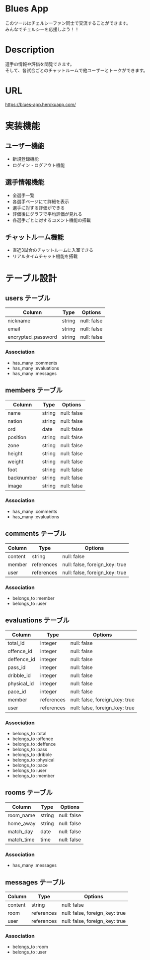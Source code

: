 # Blues App
このツールはチェルシーファン同士で交流することができます。<br>
みんなでチェルシーを応援しよう！！

# Description
選手の情報や評価を閲覧できます。<br>
そして、各試合ごとのチャットルームで他ユーザーとトークができます。

# URL
https://blues-app.herokuapp.com/

# 実装機能
## ユーザー機能
<ul>
  <li>新規登録機能</li>
  <li>ログイン・ログアウト機能</li>
</ul>

## 選手情報機能
<ul>
  <li>全選手一覧</li>
  <li>各選手ページにて詳細を表示</li>
  <li>選手に対する評価ができる</li>
  <li>評価後にグラフで平均評価が見れる</li>
  <li>各選手ごとに対するコメント機能の搭載</li>
</ul>

## チャットルーム機能
<ul>
  <li>直近3試合のチャットルームに入室できる</li>
  <li>リアルタイムチャット機能を搭載</li>
</ul>

# テーブル設計
## users テーブル

| Column             | Type    | Options     |
| ------------------ | ------- | ----------- |
| nickname           | string  | null: false |
| email              | string  | null: false |
| encrypted_password | string  | null: false |

### Association
- has_many :comments
- has_many :evaluations
- has_many :messages


## members テーブル

| Column             | Type    | Options     |
| ------------------ | ------- | ----------- |
| name               | string  | null: false |
| nation             | string  | null: false |
| ord                | date    | null: false |
| position           | string  | null: false |
| zone               | string  | null: false |
| height             | string  | null: false |
| weight             | string  | null: false |
| foot               | string  | null: false |
| backnumber         | string  | null: false |
| image              | string  | null: false |

### Association
- has_many :comments
- has_many :evaluations


## comments テーブル

| Column             | Type       | Options                        |
| ------------------ | ---------- | ------------------------------ |
| content            | string     | null: false                    |
| member             | references | null: false, foreign_key: true |
| user               | references | null: false, foreign_key: true |

### Association
- belongs_to :member
- belongs_to :user


## evaluations テーブル

| Column             | Type       | Options                        |
| ------------------ | ---------- | ------------------------------ |
| total_id           | integer    | null: false                    |
| offence_id         | integer    | null: false                    |
| deffence_id        | integer    | null: false                    |
| pass_id            | integer    | null: false                    |
| dribble_id         | integer    | null: false                    |
| physical_id        | integer    | null: false                    |
| pace_id            | integer    | null: false                    |
| member             | references | null: false, foreign_key: true |
| user               | references | null: false, foreign_key: true |

### Association
- belongs_to :total
- belongs_to :offence
- belongs_to :deffence
- belongs_to :pass
- belongs_to :dribble
- belongs_to :physical
- belongs_to :pace
- belongs_to :user
- belongs_to :member


## rooms テーブル

| Column             | Type    | Options     |
| ------------------ | ------- | ----------- |
| room_name          | string  | null: false |
| home_away          | string  | null: false |
| match_day          | date    | null: false |
| match_time         | time    | null: false |

### Association
- has_many :messages


## messages テーブル

| Column             | Type       | Options                        |
| ------------------ | ---------- | ------------------------------ |
| content            | string     | null: false                    |
| room               | references | null: false, foreign_key: true |
| user               | references | null: false, foreign_key: true |

### Association
- belongs_to :room
- belongs_to :user